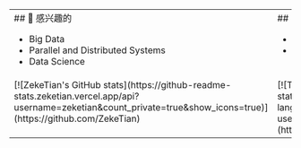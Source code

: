 <table>
<tr valign="top">
<td>
## 💖 感兴趣的

- Big Data
- Parallel and Distributed Systems
- Data Science
</td>

<td>
## 🌱 学习中的

- Algorithm
- Hadoop/Spark/MPI
</td>
</tr>

<tr valign="top">
<td>
[![ZekeTian's GitHub stats](https://github-readme-stats.zeketian.vercel.app/api?username=zeketian&count_private=true&show_icons=true)](https://github.com/ZekeTian)
</td>

<td>
[![Top Langs](https://github-readme-stats.zeketian.vercel.app/api/top-langs/?username=zeketian&layout=compact)](https://github.com/ZekeTian)

</td>
</tr>

</table>
